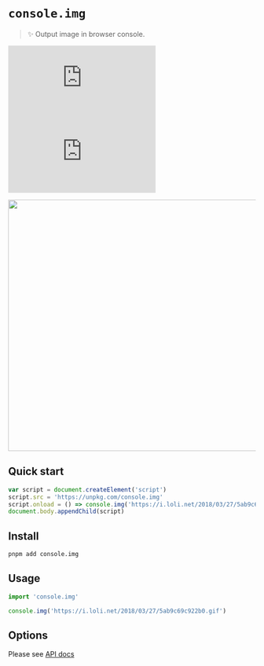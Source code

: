 # `console.img`

> ✨ Output image in browser console.

[![npm version](https://badgen.net/npm/v/console.img)](https://npm.im/console.img) [![npm downloads](https://badgen.net/npm/dm/console.img)](https://npm.im/console.img)

<img src="https://i.loli.net/2018/01/09/5a54873e169f4.gif" width="512">

## Quick start

```js
var script = document.createElement('script')
script.src = 'https://unpkg.com/console.img'
script.onload = () => console.img('https://i.loli.net/2018/03/27/5ab9c69c922b0.gif')
document.body.appendChild(script)
```

## Install

```bash
pnpm add console.img
```

## Usage

```js
import 'console.img'

console.img('https://i.loli.net/2018/03/27/5ab9c69c922b0.gif')
```

## Options

Please see [API docs](https://paka.dev/npm/console.img)
